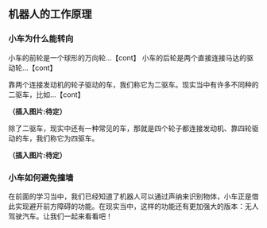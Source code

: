 ## 机器人的工作原理

### 小车为什么能转向

小车的前轮是一个球形的万向轮...【cont】
小车的后轮是两个直接连接马达的驱动轮...【cont】

靠两个连接发动机的轮子驱动的车，我们称它为二驱车。现实当中有许多不同种的二驱车，比如...【cont】

**（插入图片:待定）**

除了二驱车，现实中还有一种常见的车，那就是四个轮子都连接发动机、靠四轮驱动的车，我们称它为四驱车。

**（插入图片:待定）**


### 小车如何避免撞墙

在前面的学习当中，我们已经知道了机器人可以通过声纳来识别物体，小车正是借此实现避开前方障碍的功能。在现实当中，这样的功能还有更加强大的版本：无人驾驶汽车。让我们一起来看看吧！
